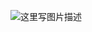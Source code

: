 ![这里写图片描述](https://img-blog.csdn.net/20180504200110771?watermark/2/text/aHR0cHM6Ly9ibG9nLmNzZG4ubmV0L1pfSl9RXw==/font/5a6L5L2T/fontsize/400/fill/I0JBQkFCMA==/dissolve/70)
